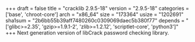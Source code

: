 +++
draft = false
title = "cracklib 2.9.5-18"
version = "2.9.5-18"
categories = ['base', 'chroot-core']
arch = "x86_64"
size = "173364"
usize = "1202691"
sha1sum = "2b6bb55b39aff7480260c0309069daec5b380f77"
depends = "['glibc>=2.35', 'gzip>=1.9.1-2', 'zlib>=1.2.12', 'scriptlet-core', 'python3']"
+++
Next generation version of libCrack password checking library.